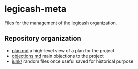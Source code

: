 # legicash-meta

Files for the management of the legicash organization.

## Repository organization

* [plan.md](plan.md) a high-level view of a plan for the project
* [objections.md](objections.md) main objections to the project
* [junk/](junk/) random files once useful saved for historical purpose
